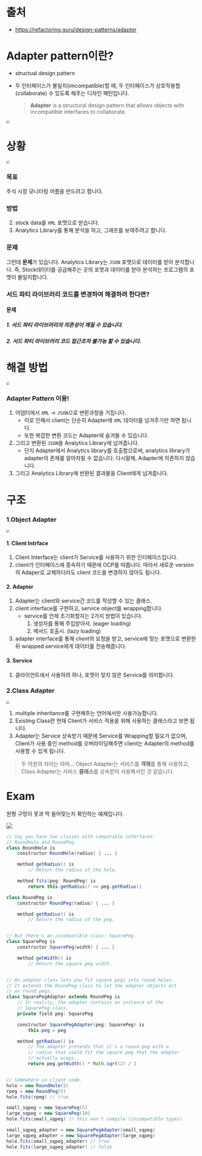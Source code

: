 # 출처

* https://refactoring.guru/design-patterns/adapter



# Adapter pattern이란?

* structual design pattern

* 두 인터페이스가 불일치(imcompatible)할 때, 두 인터페이스가 상호작용할(collaborate) 수 있도록 해주는 디자인 패턴입니다.

  > **Adapter** is a structural design pattern that allows objects with incompatible interfaces to collaborate.



<img src="https://refactoring.guru/images/patterns/content/adapter/adapter-en-2x.png" style="zoom:50%;" />



# 상황

<img src="https://refactoring.guru/images/patterns/diagrams/adapter/problem-en-2x.png" style="zoom:50%;" />

### 목표

주식 시장 모니터링 어플을 만드려고 합니다.

### 방법

2. stock data를 `XML` 포맷으로 받습니다.
3. Analytics Library를 통해 분석을 하고, 그래프를 보여주려고 합니다.

### 문제

그런데 **문제**가 있습니다. Analytics Library는 `JSON` 포맷으로 데이터를 받아 분석합니다. 즉, Stock데이터를 공급해주는 곳의 포맷과 데이터를 받아 분석하는 프로그램의 포맷이 불일치합니다.



### 서드 파티 라이브러리 코드를 변경하여 해결하려 한다면?

#### 문제

##### 1. 서드 파티 라이브러리의 의존성이 깨질 수 있습니다.

##### 2. 서드 파티 라이브러리 코드 접근조차 불가능 할 수 있습니다.



# 해결 방법

<img src="https://refactoring.guru/images/patterns/diagrams/adapter/solution-en-2x.png" style="zoom:50%;" />

### Adapter Pattern 이용!

1. 어댑터에서 `XML` -> `JSON`으로 변환과정을 거칩니다.
   * 이로 인해서 client는 단순히 Adapter에 `XML` 데이터를 넘겨주기만 하면 됩니다.
   * 또한 복잡한 변환 코드는 Adapter에 숨겨둘 수 있습니다.
2. 그리고 변환된  `JSON`을 Analytics Library에 넘겨줍니다.
   * 단지 Adapter에서 Analytics library를 호출함으로써, analytics library가 adapter의 존재를 알아차릴 수 없습니다. 다시말해, Adapter에 의존하지 않습니다.
3. 그리고 Analytics Library에 반환된 결과물을 Client에게 넘겨줍니다.







# 구조

### 1.Object Adapter

<img src="https://refactoring.guru/images/patterns/diagrams/adapter/structure-object-adapter-2x.png" style="zoom:50%;" />

#### 1. Client Intrface

1. Client Interface는 client가 Service를 사용하기 위한 인터페이스입니다.   
2. client가 인터페이스에 종속하기 때문에 OCP를 따릅니다. 따라서 새로운 version의 Adaper로 교체하더라도 client 코드를 변경하지 않아도 됩니다.



#### 2. Adapter

1. Adapter는 client와 service간 코드를 작성할 수 있는 클래스.
2. client interface를 구현하고, service object를 wrapping합니다.
   * service를 언제 초기화할지는 2가지 방법이 있습니다.
     1. 생성자를 통해 주입받아서. (eager loading)
     2. 메서드 호출시. (lazy loading)
3. adapter interface를 통해 client의 요청을 받고, service에 맞는 포맷으로 변환한 뒤 wrapped service에게 데이터를 전송해줍니다.



#### 3. Service

1. 클라이언트에서 사용하려 하나, 포맷이 맞지 않은 Service를 의미합니다.



### 2.Class Adapter

<img src="https://refactoring.guru/images/patterns/diagrams/adapter/structure-class-adapter-2x.png" style="zoom:50%;" />

1. multiple inheritance를 구현해주는 언어에서만 사용가능합니다.
2. Existing Class란 현재 Client가 서비스 적용을 위해 사용하는 클래스라고 보면 됩니다.
3. Adapter는 Service 상속받기 때문에 Service를 Wrapping할 필요가 없으며, Client가 사용 중인 method를 오버라이딩해주면 client는 Adapter의 method를 사용할 수 있게 됩니다.



> 두 어원의 차이는 아마... Object Adapter는 서비스를 **객체**를 통해 사용하고, Class Adapter는 서비스 **클래스**를 상속받아 사용해서인 것 같습니다.





# Exam

원형 구멍이 못과 딱 들어맞는지 확인하는 예제입니다.



![](https://refactoring.guru/images/patterns/diagrams/adapter/example.png)



```java
// Say you have two classes with compatible interfaces:
// RoundHole and RoundPeg.
class RoundHole is
    constructor RoundHole(radius) { ... }

    method getRadius() is
        // Return the radius of the hole.

    method fits(peg: RoundPeg) is
        return this.getRadius() >= peg.getRadius()

class RoundPeg is
    constructor RoundPeg(radius) { ... }

    method getRadius() is
        // Return the radius of the peg.


// But there's an incompatible class: SquarePeg.
class SquarePeg is
    constructor SquarePeg(width) { ... }

    method getWidth() is
        // Return the square peg width.


// An adapter class lets you fit square pegs into round holes.
// It extends the RoundPeg class to let the adapter objects act
// as round pegs.
class SquarePegAdapter extends RoundPeg is
    // In reality, the adapter contains an instance of the
    // SquarePeg class.
    private field peg: SquarePeg

    constructor SquarePegAdapter(peg: SquarePeg) is
        this.peg = peg

    method getRadius() is
        // The adapter pretends that it's a round peg with a
        // radius that could fit the square peg that the adapter
        // actually wraps.
        return peg.getWidth() * Math.sqrt(2) / 2


// Somewhere in client code.
hole = new RoundHole(5)
rpeg = new RoundPeg(5)
hole.fits(rpeg) // true

small_sqpeg = new SquarePeg(5)
large_sqpeg = new SquarePeg(10)
hole.fits(small_sqpeg) // this won't compile (incompatible types)

small_sqpeg_adapter = new SquarePegAdapter(small_sqpeg)
large_sqpeg_adapter = new SquarePegAdapter(large_sqpeg)
hole.fits(small_sqpeg_adapter) // true
hole.fits(large_sqpeg_adapter) // false
```

